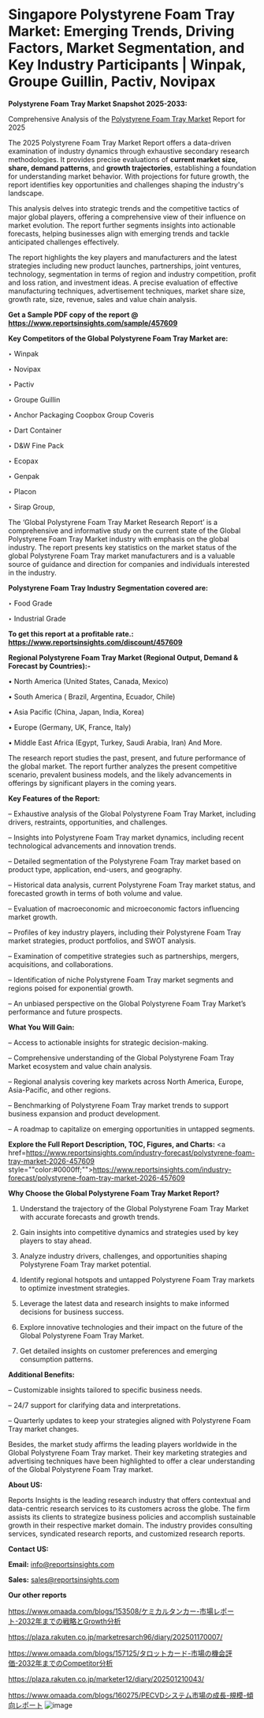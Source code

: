 # Singapore Polystyrene Foam Tray Market: Emerging Trends, Driving Factors, Market Segmentation, and Key Industry Participants | Winpak, Groupe Guillin, Pactiv, Novipax

<strong>Polystyrene Foam Tray Market Snapshot 2025-2033:</strong>

Comprehensive Analysis of the <a href=https://www.reportsinsights.com/sample/457609>Polystyrene Foam Tray Market</a> Report for 2025

The 2025 Polystyrene Foam Tray Market Report offers a data-driven examination of industry dynamics through exhaustive secondary research methodologies. It provides precise evaluations of <strong>current market size, share, demand patterns</strong>, and <strong>growth trajectories</strong>, establishing a foundation for understanding market behavior. With projections for future growth, the report identifies key opportunities and challenges shaping the industry's landscape.

This analysis delves into strategic trends and the competitive tactics of major global players, offering a comprehensive view of their influence on market evolution. The report further segments insights into actionable forecasts, helping businesses align with emerging trends and tackle anticipated challenges effectively.

The report highlights the key players and manufacturers and the latest strategies including new product launches, partnerships, joint ventures, technology, segmentation in terms of region and industry competition, profit and loss ration, and investment ideas. A precise evaluation of effective manufacturing techniques, advertisement techniques, market share size, growth rate, size, revenue, sales and value chain analysis.

<strong>Get a Sample PDF copy of the report @ <a href=https://www.reportsinsights.com/sample/457609 style=color:#0000ff;>https://www.reportsinsights.com/sample/457609</a></strong>

<strong>Key Competitors of the Global Polystyrene Foam Tray Market are:</strong>

‣ Winpak

‣ Novipax

‣ Pactiv

‣ Groupe Guillin

‣ Anchor Packaging Coopbox Group Coveris

‣ Dart Container

‣ D&W Fine Pack

‣ Ecopax

‣ Genpak

‣ Placon

‣ Sirap Group,

The ‘Global Polystyrene Foam Tray Market Research Report’ is a comprehensive and informative study on the current state of the Global Polystyrene Foam Tray Market industry with emphasis on the global industry. The report presents key statistics on the market status of the global Polystyrene Foam Tray market manufacturers and is a valuable source of guidance and direction for companies and individuals interested in the industry.

<strong>Polystyrene Foam Tray Industry Segmentation covered are:</strong>

‣ Food Grade

‣ Industrial Grade

<strong>To get this report at a profitable rate.: <a href=https://www.reportsinsights.com/discount/457609 style=color:#0000ff;>https://www.reportsinsights.com/discount/457609</a></strong>

<strong>Regional Polystyrene Foam Tray Market (Regional Output, Demand &amp; Forecast by Countries):-</strong>

• North America (United States, Canada, Mexico)

• South America ( Brazil, Argentina, Ecuador, Chile)

• Asia Pacific (China, Japan, India, Korea)

• Europe (Germany, UK, France, Italy)

• Middle East Africa (Egypt, Turkey, Saudi Arabia, Iran) And More.

The research report studies the past, present, and future performance of the global market. The report further analyzes the present competitive scenario, prevalent business models, and the likely advancements in offerings by significant players in the coming years.

<strong>Key Features of the Report:</strong>

– Exhaustive analysis of the Global Polystyrene Foam Tray Market, including drivers, restraints, opportunities, and challenges.

– Insights into Polystyrene Foam Tray market dynamics, including recent technological advancements and innovation trends.

– Detailed segmentation of the Polystyrene Foam Tray market based on product type, application, end-users, and geography.

– Historical data analysis, current Polystyrene Foam Tray market status, and forecasted growth in terms of both volume and value.

– Evaluation of macroeconomic and microeconomic factors influencing market growth.

– Profiles of key industry players, including their Polystyrene Foam Tray market strategies, product portfolios, and SWOT analysis.

– Examination of competitive strategies such as partnerships, mergers, acquisitions, and collaborations.

– Identification of niche Polystyrene Foam Tray market segments and regions poised for exponential growth.

– An unbiased perspective on the Global Polystyrene Foam Tray Market’s performance and future prospects.

<strong>What You Will Gain:</strong>

– Access to actionable insights for strategic decision-making.

– Comprehensive understanding of the Global Polystyrene Foam Tray Market ecosystem and value chain analysis.

– Regional analysis covering key markets across North America, Europe, Asia-Pacific, and other regions.

– Benchmarking of Polystyrene Foam Tray market trends to support business expansion and product development.

– A roadmap to capitalize on emerging opportunities in untapped segments.

<strong>Explore the Full Report Description, TOC, Figures, and Charts:</strong>
<a href=https://www.reportsinsights.com/industry-forecast/polystyrene-foam-tray-market-2026-457609 style=""color:#0000ff;"">https://www.reportsinsights.com/industry-forecast/polystyrene-foam-tray-market-2026-457609</a>

<strong>Why Choose the Global Polystyrene Foam Tray Market Report?</strong>

1. Understand the trajectory of the Global Polystyrene Foam Tray Market with accurate forecasts and growth trends.

2. Gain insights into competitive dynamics and strategies used by key players to stay ahead.

3. Analyze industry drivers, challenges, and opportunities shaping Polystyrene Foam Tray market potential.

4. Identify regional hotspots and untapped Polystyrene Foam Tray markets to optimize investment strategies.

5. Leverage the latest data and research insights to make informed decisions for business success.

6. Explore innovative technologies and their impact on the future of the Global Polystyrene Foam Tray Market.

7. Get detailed insights on customer preferences and emerging consumption patterns.

<strong>Additional Benefits:</strong>

– Customizable insights tailored to specific business needs.

– 24/7 support for clarifying data and interpretations.

– Quarterly updates to keep your strategies aligned with Polystyrene Foam Tray market changes.

Besides, the market study affirms the leading players worldwide in the Global Polystyrene Foam Tray market. Their key marketing strategies and advertising techniques have been highlighted to offer a clear understanding of the Global Polystyrene Foam Tray market.

<strong><strong>About US</strong>:</strong>

Reports Insights is the leading research industry that offers contextual and data-centric research services to its customers across the globe. The firm assists its clients to strategize business policies and accomplish sustainable growth in their respective market domain. The industry provides consulting services, syndicated research reports, and customized research reports.

<strong>Contact US:</strong>

<p class=><b>Email:</b> <a href=mailto:info@reportsinsights.com>info@reportsinsights.com</a></p>
<p class=><b>Sales:</b> <a href=mailto:sales@reportsinsights.com>sales@reportsinsights.com</a></p>

<strong>Our other reports</strong>

<a href=https://www.omaada.com/blogs/153508/ケミカルタンカー-市場レポート-2032年までの戦略とGrowth分析>https://www.omaada.com/blogs/153508/ケミカルタンカー-市場レポート-2032年までの戦略とGrowth分析</a>

<a href=https://plaza.rakuten.co.jp/marketresarch96/diary/202501170007/>https://plaza.rakuten.co.jp/marketresarch96/diary/202501170007/</a>

<a href=https://www.omaada.com/blogs/157125/タロットカード-市場の機会評価-2032年までのCompetitor分析>https://www.omaada.com/blogs/157125/タロットカード-市場の機会評価-2032年までのCompetitor分析</a>

<a href=https://plaza.rakuten.co.jp/marketer12/diary/202501210043/>https://plaza.rakuten.co.jp/marketer12/diary/202501210043/</a>

<a href=https://www.omaada.com/blogs/160275/PECVDシステム市場の成長-規模-傾向レポート>https://www.omaada.com/blogs/160275/PECVDシステム市場の成長-規模-傾向レポート</a>
![image](https://github.com/user-attachments/assets/90e16a3d-a7d5-4ea0-b78e-0bbc25615eb8)

